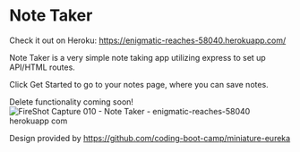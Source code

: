 # Note Taker

Check it out on Heroku: https://enigmatic-reaches-58040.herokuapp.com/


Note Taker is a very simple note taking app utilizing express to set up API/HTML routes.

Click Get Started to go to your notes page, where you can save notes.

Delete functionality coming soon!![FireShot Capture 010 - Note Taker - enigmatic-reaches-58040 herokuapp com](https://user-images.githubusercontent.com/88298540/138617836-2770076d-9803-409c-8b6e-a749f06dc0fd.png)

Design provided by https://github.com/coding-boot-camp/miniature-eureka
